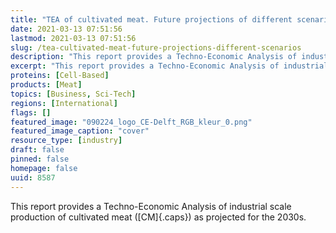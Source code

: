 ```yaml
---
title: "TEA of cultivated meat. Future projections of different scenarios"
date: 2021-03-13 07:51:56
lastmod: 2021-03-13 07:51:56
slug: /tea-cultivated-meat-future-projections-different-scenarios
description: "This report provides a Techno-Economic Analysis of industrial scale production of cultivated meat (CM) as projected for the&nbsp;2030s."
excerpt: "This report provides a Techno-Economic Analysis of industrial scale production of cultivated meat (CM) as projected for the&nbsp;2030s."
proteins: [Cell-Based]
products: [Meat]
topics: [Business, Sci-Tech]
regions: [International]
flags: []
featured_image: "090224_logo_CE-Delft_RGB_kleur_0.png"
featured_image_caption: "cover"
resource_type: [industry]
draft: false
pinned: false
homepage: false
uuid: 8587
---
```

This report provides a Techno-Economic Analysis of industrial scale
production of cultivated meat ([CM]{.caps}) as projected for the 2030s.
